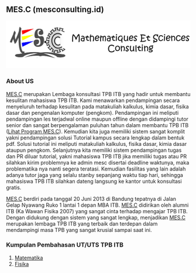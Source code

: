 ## MES.C (mesconsulting.id)

![MES.C](./logo.png)

### About US

[MES.C](https://www.mesconsulting.id) merupakan Lembaga konsultasi TPB ITB yang hadir untuk membantu kesulitan mahasiswa TPB ITB. Kami menawarkan pendampingan secara menyeluruh terhadap kesulitan pada matakuliah kalkulus, kimia dasar, fisika dasar dan pengenalan komputer (pengkom). Pendampingan ini meliputi pendampingan les terjadwal online maupun offline dengan didampingi tutor senior dan sangat berpengalaman puluhan tahun dalam membantu TPB ITB ([Lihat Program MES.C](https://www.mesconsulting.id/p/program.html)). Kemudian kita juga memiliki sistem sangat komplit yakni pendampingan solusi Tutorial kampus secara lengkap dalam bentuk pdf. Solusi tutorial ini meliputi matakuliah kalkulus, fisika dasar, kimia dasar ataupun pengkom. Selanjutnya kita memiliki sistem pendampingan tugas dan PR diluar tutorial, yakni mahasiswa TPB ITB jika memiliki tugas atau PR silahkan kirim problemnya ke admin mesc disertai deadline waktunya, maka problematika nya nanti segera teratasi. Kemudian fasilitas yang lain adalah adanya tutor jaga yang selalu stanby sepanjang waktu tiap hari, sehingga mahasiswa TPB ITB silahkan dateng langsung ke kantor untuk konsultasi gratis. 

[MES.C](https://www.mesconsulting.id) berdiri pada tanggal 20 Juni 2013 di Bandung tepatnya di Jalan Gelap Nyawang Ruko 1 lantai 1 depan MBA ITB. [MES.C](https://www.mesconsulting.id) didirikan oleh alumni ITB (Ka Wawan Fisika 2007) yang sangat cinta terhadap mengajar TPB ITB. Dengan didukung dengan sistem yang sangat lengkap, menjadikan [MES.C](https://www.mesconsulting.id) merupakan lembaga TPB ITB yang terbaik dan terdepan dalam mendampingi masa TPB yang sangat krusial sampai saat ini.


### Kumpulan Pembahasan UT/UTS TPB ITB

1. [Matematika](https://www.mesconsulting.id/p/pembahasan-utsuas-matematika.html)
2. [Fisika](https://www.mesconsulting.id/p/pembahasan-utsuas-fisika.html)
